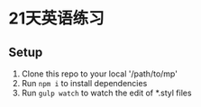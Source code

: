 21天英语练习
========

## Setup

1. Clone this repo to your local '/path/to/mp'
2. Run `npm i` to install dependencies
3. Run `gulp watch` to watch the edit of *.styl files

